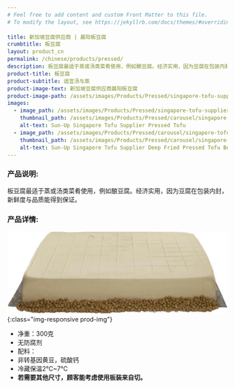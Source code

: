 ```yaml
---
# Feel free to add content and custom Front Matter to this file.
# To modify the layout, see https://jekyllrb.com/docs/themes/#overriding-theme-defaults

title: 新加坡豆腐供应商 | 晨阳板豆腐
crumbtitle: 板豆腐
layout: product_cn
permalink: /chinese/products/pressed/
description: 板豆腐最适于蒸或汤类菜肴使用，例如酿豆腐。经济实用，因为豆腐在包装内封，新鲜度与品质能得到保证。
product-title: 板豆腐
product-subtitle: 适宜汤与蒸
product-image-text: 新加坡豆腐供应商晨阳板豆腐
product-image-path: /assets/images/Products/Pressed/singapore-tofu-supplier-pressed-tofu.jpg
images:
  - image_path: /assets/images/Products/Pressed/singapore-tofu-supplier-pressed-tofu.jpg
    thumbnail_path: /assets/images/Products/Pressed/carousel/singapore-tofu-supplier-pressed-tofu_tn.jpg
    alt-text: Sun-Up Singapore Tofu Supplier Pressed Tofu
  - image_path: /assets/images/Products/Pressed/carousel/singapore-tofu-supplier-pressed-tofu-background-product.jpg
    thumbnail_path: /assets/images/Products/Pressed/carousel/singapore-tofu-supplier-pressed-tofu-background-product_tn.jpg
    alt-text: Sun-Up Singapore Tofu Supplier Deep Fried Pressed Tofu Beancurd Background Product
---
```

### 产品说明:
板豆腐最适于蒸或汤类菜肴使用，例如酿豆腐。经济实用，因为豆腐在包装内封，新鲜度与品质能得到保证。


### 产品详情:
![Sun-Up Singapore Tofu Supplier Pressed Tofu self-cut plate](/assets/images/Products/Pressed/sun-up-singapore-tofu-supplier-pressed-tofu-self-cut-plate.jpeg){:class="img-responsive prod-img"}
- 净重：300克
- 无防腐剂
- 配料：
- 非转基因黄豆，硫酸钙
- 冷藏保温2℃~7℃
- **若需要其他尺寸，顾客能考虑使用板装来自切。**
